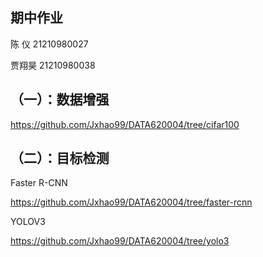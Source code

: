 ## 期中作业

陈   仪  21210980027

贾翔昊 21210980038 

## （一）：数据增强

https://github.com/Jxhao99/DATA620004/tree/cifar100

## （二）：目标检测
Faster R-CNN

https://github.com/Jxhao99/DATA620004/tree/faster-rcnn

YOLOV3

https://github.com/Jxhao99/DATA620004/tree/yolo3
